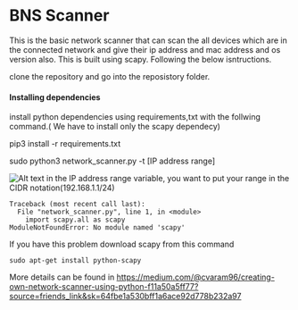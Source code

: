 # BNS Scanner 
This is the basic network scanner that can scan the all devices which are in the connected network and give their ip address and mac address and os version also. This is built using scapy.
Following the below isntructions.

clone the repository and go into the reposistory folder.

#### Installing dependencies

install python dependencies using requirements,txt with the follwing command.( We have to install only the scapy dependecy)

pip3 install -r requirements.txt

sudo python3 network_scanner.py -t [IP address range]

![Alt text](https://user-images.githubusercontent.com/11618498/67461951-c265e480-f668-11e9-9598-8eb996cf0d25.png)
in the IP address range variable, you want to put your range in the CIDR notation(192.168.1.1/24)

```
Traceback (most recent call last):
  File "network_scanner.py", line 1, in <module>
    import scapy.all as scapy
ModuleNotFoundError: No module named 'scapy'
```

 If you have this problem download scapy from this command
 
 ```
sudo apt-get install python-scapy
```
More details can be found in https://medium.com/@cvaram96/creating-own-network-scanner-using-python-f11a50a5ff77?source=friends_link&sk=64fbe1a530bff1a6ace92d778b232a97


